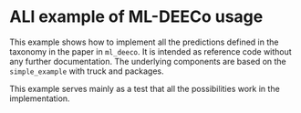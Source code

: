 # ALl example of ML-DEECo usage

This example shows how to implement all the predictions defined in the taxonomy in the paper in `ml_deeco`. It is intended as reference code without any further documentation. The underlying components are based on the `simple_example` with truck and packages.

This example serves mainly as a test that all the possibilities work in the implementation.
